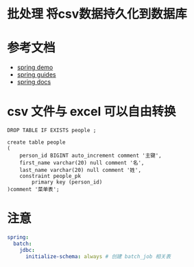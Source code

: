 # 批处理 将csv数据持久化到数据库

# 参考文档

- [spring demo](https://github.com/spring-guides/gs-batch-processing.git)
- [spring guides](https://spring.io/guides/gs/batch-processing/)
- [spring docs](https://docs.spring.io/spring-boot/docs/current/reference/htmlsingle/#features.spring-application.application-exit)

# csv 文件与 excel 可以自由转换

```mysql
DROP TABLE IF EXISTS people ;

create table people
(
    person_id BIGINT auto_increment comment '主键',
    first_name varchar(20) null comment '名',
    last_name varchar(20) null comment '姓',
    constraint people_pk
        primary key (person_id)
)comment '菜单表';
```

# 注意

```yaml
spring:
  batch:
    jdbc:
      initialize-schema: always # 创建 batch_job 相关表
```